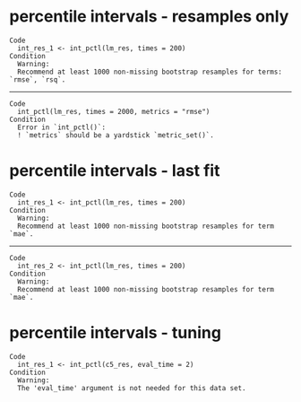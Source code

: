 # percentile intervals - resamples only

    Code
      int_res_1 <- int_pctl(lm_res, times = 200)
    Condition
      Warning:
      Recommend at least 1000 non-missing bootstrap resamples for terms: `rmse`, `rsq`.

---

    Code
      int_pctl(lm_res, times = 2000, metrics = "rmse")
    Condition
      Error in `int_pctl()`:
      ! `metrics` should be a yardstick `metric_set()`.

# percentile intervals - last fit

    Code
      int_res_1 <- int_pctl(lm_res, times = 200)
    Condition
      Warning:
      Recommend at least 1000 non-missing bootstrap resamples for term `mae`.

---

    Code
      int_res_2 <- int_pctl(lm_res, times = 200)
    Condition
      Warning:
      Recommend at least 1000 non-missing bootstrap resamples for term `mae`.

# percentile intervals - tuning

    Code
      int_res_1 <- int_pctl(c5_res, eval_time = 2)
    Condition
      Warning:
      The 'eval_time' argument is not needed for this data set.

